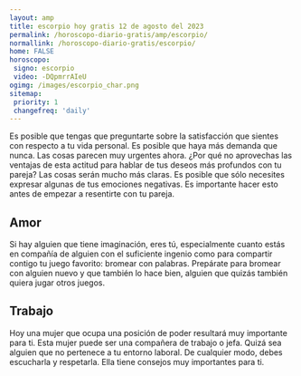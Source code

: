 ```yaml
---
layout: amp
title: escorpio hoy gratis 12 de agosto del 2023 
permalink: /horoscopo-diario-gratis/amp/escorpio/
normallink: /horoscopo-diario-gratis/escorpio/
home: FALSE
horoscopo:
 signo: escorpio
 video: -DQpmrrAIeU
ogimg: /images/escorpio_char.png
sitemap:
 priority: 1
 changefreq: 'daily'
---
```



Es posible que tengas que preguntarte sobre la satisfacción que sientes con respecto a tu vida personal. Es posible que haya más demanda que nunca. Las cosas parecen muy urgentes ahora. ¿Por qué no aprovechas las ventajas de esta actitud para hablar de tus deseos más profundos con tu pareja? Las cosas serán mucho más claras. Es posible que sólo necesites expresar algunas de tus emociones negativas. Es importante hacer esto antes de empezar a resentirte con tu pareja.

## Amor

Si hay alguien que tiene imaginación, eres tú, especialmente cuanto estás en compañía de alguien con el suficiente ingenio como para compartir contigo tu juego favorito: bromear con palabras. Prepárate para bromear con alguien nuevo y que también lo hace bien, alguien que quizás también quiera jugar otros juegos.

## Trabajo

Hoy una mujer que ocupa una posición de poder resultará muy importante para ti. Esta mujer puede ser una compañera de trabajo o jefa. Quizá sea alguien que no pertenece a tu entorno laboral. De cualquier modo, debes escucharla y respetarla. Ella tiene consejos muy importantes para ti.